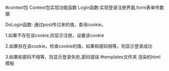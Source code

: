 #context包
Context包实现功能函数
Login函数:实现登录注册界面,form表单传数据

DoLogin函数:
通过post传过来的值，查询cookie。

1.如果不存在该cookie,则显示注册，设置该cookie

2.如果存在该cookie，检查cookie的值，如果和密码相等，则显示登录成功

3.如果和密码不相等，则显示登录失败,密码错误
#templates文件夹
渲染的html模板


